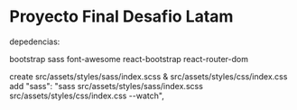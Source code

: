 # Proyecto Final Desafio Latam

depedencias:

bootstrap
sass
font-awesome
react-bootstrap
react-router-dom

create src/assets/styles/sass/index.scss & src/assets/styles/css/index.css
add "sass": "sass src/assets/styles/sass/index.scss src/assets/styles/css/index.css --watch",